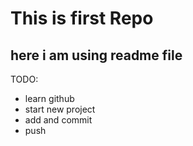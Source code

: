 # This is first Repo
## here  i am using readme file

TODO:
- learn github
- start new project
- add and commit
- push